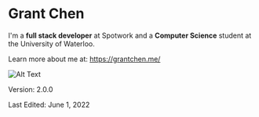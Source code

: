 # Grant Chen

I'm a **full stack developer** at Spotwork and a **Computer Science** student at the University of Waterloo.

Learn more about me at: https://grantchen.me/

![Alt Text](https://firebasestorage.googleapis.com/v0/b/personal-website-dc932.appspot.com/o/PortfolioWebsiteGif.gif?alt=media&token=2e1c9f42-e70b-48e9-87ef-ee5a29ba7eed)

Version: 2.0.0

Last Edited: June 1, 2022
